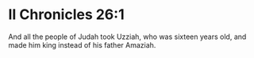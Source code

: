 # II Chronicles 26:1

And all the people of Judah took Uzziah, who was sixteen years old, and made him king instead of his father Amaziah.
